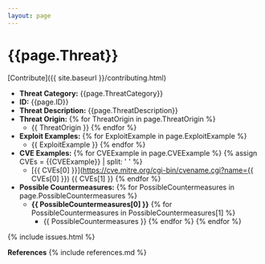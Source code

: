```yaml
---
layout: page
---
```



# {{page.Threat}}
[Contribute]({{ site.baseurl }}/contributing.html)

- __Threat Category:__ {{page.ThreatCategory}}
- __ID:__ {{page.ID}}
- __Threat Description:__ {{page.ThreatDescription}}
- __Threat Origin:__
{% for ThreatOrigin in page.ThreatOrigin %}
    - {{ ThreatOrigin }}
{% endfor %}
- __Exploit Examples:__
{% for ExploitExample in page.ExploitExample %}
    - {{ ExploitExample }}
{% endfor %}
- __CVE Examples:__
{% for CVEExample in page.CVEExample %}
    {% assign CVEs = {{CVEExample}} | split: ' ' %}
    - 	[{{ CVEs[0] }}](https://cve.mitre.org/cgi-bin/cvename.cgi?name={{ CVEs[0] }}) {{ CVEs[1] }}
{% endfor %}
- __Possible Countermeasures:__
{% for PossibleCountermeasures in page.PossibleCountermeasures %}
    - __{{ PossibleCountermeasures[0] }}__
        {% for PossibleCountermeasures in PossibleCountermeasures[1] %}
        - {{ PossibleCountermeasures }}
        {% endfor %}
{% endfor %}


{% include issues.html %}


__References__
{% include references.md %}
